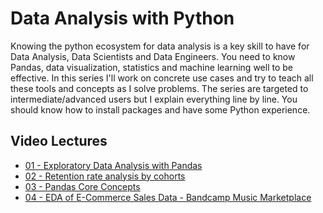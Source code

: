


# Data Analysis with Python


Knowing the python ecosystem for data analysis is a key skill to have for Data Analysis, Data Scientists and Data Engineers.
You need to know Pandas, data visualization, statistics and machine learning well to be effective. 
In this series I'll work on concrete use cases and try to teach all these tools and concepts as I solve problems. 
The series are targeted to intermediate/advanced users but I explain everything line by line. 
You should know how to install packages and have some Python experience. 

## Video Lectures

- [01 - Exploratory Data Analysis with Pandas](https://youtu.be/SqZkSRnB0G0)
- [02 - Retention rate analysis by cohorts](https://youtu.be/R6LSQhoiU0A)
- [03 - Pandas Core Concepts](https://youtu.be/YrLYTVphJBs)
- [04 - EDA of E-Commerce Sales Data - Bandcamp Music Marketplace](https://youtu.be/vxHgAQUw9xA)
